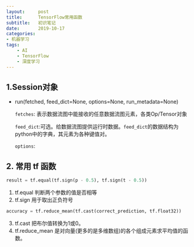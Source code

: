 ```yaml
---
layout:     post
title:      TensorFlow常用函数
subtitle:   初识笔记
date:       2019-10-17
categories:	
- 机器学习
tags:
    - AI
    - TensorFlow
    - 深度学习
---
```


## 1.Session对象

- run(fetched, feed_dict=None, options=None, run_metadata=None)

  `fetches`: 表示数据流图中能接收的任意数据流图元素，各类Op/Tensor对象

  `feed_dict`:可选。给数据流图提供运行时数据。`feed_dict`的数据结构为python中的字典，其元素为各种键值对。

  `options`:
## 2. 常用 tf 函数

```python
result = tf.equal(tf.sign(p - 0.5), tf.sign(t - 0.5))
```

1. tf.equal 判断两个参数的值是否相等
2. tf.sign 用于取出正负符号
```python
accuracy = tf.reduce_mean(tf.cast(correct_prediction, tf.float32))
```
3. tf.cast 把布尔值转换为1或0。
4. tf.reduce_mean 是对向量(更多的是多维数组)的各个组成元素求平均值的函数。